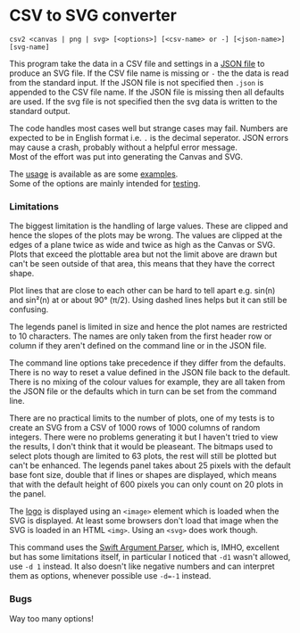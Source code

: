 # CSV to SVG converter

```
csv2 <canvas | png | svg> [<options>] [<csv-name> or -] [<json-name>] [svg-name]
```

This program take the data in a CSV file and settings in a [JSON file](json.md) to produce an SVG file. If the CSV file name is
missing or `-` the the data is read from the standard input. If the JSON file is not specified then `.json` is appended to the CSV 
file name. If the JSON file is missing then all defaults are used. If the svg file is not specified then the svg data is written to the 
standard output.

The code handles most cases well but strange cases may fail. 
Numbers are expected to be in English format i.e. `.` is the decimal seperator.
JSON errors may cause a crash, probably without a helpful error message.<br/>
Most of the effort was put into generating the Canvas and SVG.

The [usage](usage.md) is available as are some [examples](examples/examples.md).<br/>
Some of the options are mainly intended for [testing](Testing.md).

### Limitations

The biggest limitation is the handling of large values. These are clipped and hence the slopes of the plots may
be wrong. The values are clipped at the edges of a plane twice as wide and twice as high as the Canvas or SVG.
Plots that exceed the plottable area but not the limit above are drawn but can't be seen outside of that area, this
means that they have the correct shape.

Plot lines that are close to each other can be hard to tell apart e.g. sin(n) and sin²(n)
at or about 90° (π/2).
Using dashed lines helps but it can still be confusing.

The legends panel is limited in size and hence the plot names are restricted to 10
characters. The names are only taken from the first header row or column if they aren't
defined on the command line or in the JSON file.

The command line options take precedence if they differ from the defaults. There is no way to reset a value defined in the JSON
file back to the default.
There is no mixing of the colour values for example, they are all
taken from the JSON file or the defaults which in turn can be set from the command line.

There are no practical limits to the number of plots, one of my tests is to create an SVG from a CSV of 1000 rows of 1000 
columns of random integers. There were no problems generating it but I haven't tried to view the results, I don't think that it would 
be pleaseant. The bitmaps used to select plots though are limited to 63 plots, the rest will still be plotted but can't be enhanced. 
The legends panel takes about 25 pixels with the default base font size, double that if lines or shapes are displayed, which means 
that with the default height of 600 pixels you can only count on 20 plots in the panel.

The [logo](json.md#logoURL) is displayed using an `<image>` element which is loaded when the SVG is displayed. At least some browsers don't load that image when the SVG is loaded in an HTML `<img>`. Using an `<svg>` does work though.

This command uses the
[Swift Argument Parser](https://github.com/apple/swift-argument-parser), which is, IMHO,
excellent but has some limitations itself, in particular I noticed that `-d1` wasn't
allowed, use `-d 1` instead. It also doesn't like negative numbers and can interpret them as options, whenever possible use
`-d=-1` instead.

### Bugs
Way too many options!
